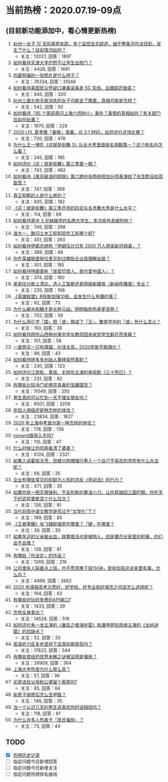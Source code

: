 # 当前热榜：2020.07.19-09点
## (目前新功能添加中，看心情更新热榜)
1. [杭州一女子 12 天前离奇失踪，多个监控全无踪迹，抽干整条河也没找到，发生了什么？目前情况如何？](https://www.zhihu.com/question/407413290)
    * 关注：12027, 回答：1897
2. [如何看待天津大学仍然不让学生出校门？](https://www.zhihu.com/question/405608755)
    * 关注：4428, 回答：1681
3. [你最照骗的一张照片是什么样子？](https://www.zhihu.com/question/268395554)
    * 关注：76334, 回答：31046
4. [如何看待美国民众怀疑口罩鼻梁条是 5G 天线，会跟踪还致癌？](https://www.zhihu.com/question/407634509)
    * 关注：945, 回答：320
5. [杭州三堡北苑无故消失的女子可能去了哪里，真相可能是怎样？](https://www.zhihu.com/question/407430041)
    * 关注：542, 回答：92
6. [如何看待「85 个家庭质问上海六师附小」事件？事情的真相如何？有关部门应如何处置？](https://www.zhihu.com/question/407489061)
    * 关注：1970, 回答：329
7. [2020 LPL 夏季赛「春晚」落幕，iG 2:1 RNG，如何评价这场比赛？](https://www.zhihu.com/question/407650032)
    * 关注：720, 回答：476
8. [为什么王一博在《这就是街舞 3》队长大秀里面排名倒数第一？这个排名你怎么看？](https://www.zhihu.com/question/407665095)
    * 关注：245, 回答：185
9. [如何评价《这！就是街舞》第三季第一期？](https://www.zhihu.com/question/407629073)
    * 关注：743, 回答：482
10. [如何看待《乘风破浪的姐姐》第六期中张雨绮把加分项表演给了张含韵没给蓝盈莹？](https://www.zhihu.com/question/407423980)
    * 关注：747, 回答：368
11. [真正抑郁的人是什么样的？](https://www.zhihu.com/question/313932752)
    * 关注：605, 回答：182
12. [《这！就是街舞》第三季开场的四支队长齐舞大秀是什么水平？](https://www.zhihu.com/question/407661505)
    * 关注：114, 回答：69
13. [如何看待家中 3 兄妹辍学的名牌大学生，多次偷外卖被刑拘？](https://www.zhihu.com/question/407506934)
    * 关注：749, 回答：268
14. [准大一，敢问土木工程和软件工程哪个好?](https://www.zhihu.com/question/406833541)
    * 关注：451, 回答：263
15. [如何看待伊朗总统称「伊朗估计已有 2500 万人感染新冠病毒」？](https://www.zhihu.com/question/407632419)
    * 关注：389, 回答：66
16. [你在英雄联盟排位里见到过哪些企业级理解出装？](https://www.zhihu.com/question/406518776)
    * 关注：301, 回答：185
17. [如何看待特朗普称「我爱印度人，我也爱中国人」？](https://www.zhihu.com/question/407577963)
    * 关注：374, 回答：160
18. [弟弟估分能上清北，选人工智能还是网络新媒体（新闻传播类）专业？](https://www.zhihu.com/question/406070023)
    * 关注：235, 回答：108
19. [《英雄联盟》R技能加强10倍，会发生什么有趣的事？](https://www.zhihu.com/question/404266604)
    * 关注：92, 回答：73
20. [为什么碳水和糖才是长胖元凶，明明脂肪热量更高啊？](https://www.zhihu.com/question/406770433)
    * 关注：702, 回答：59
21. [为什么简化字「国」把「或」换成了「玉」，繁体字中的「或」有什么含义？](https://www.zhihu.com/question/32103569)
    * 关注：150, 回答：36
22. [如何看待网传山西朔州某中学女教师因未收到学生鲜花而发飙？](https://www.zhihu.com/question/407683779)
    * 关注：101, 回答：58
23. [一直想买一只布偶猫，价钱太高，2020年能不能降价？](https://www.zhihu.com/question/391140923)
    * 关注：99, 回答：43
24. [如何看待拼多多创始人黄峥突然离职？](https://www.zhihu.com/question/407497773)
    * 关注：230, 回答：123
25. [如何评价江疏影、童瑶、毛晓彤主演的电视剧《三十而已》？](https://www.zhihu.com/question/407013351)
    * 关注：231, 回答：82
26. [有哪些比较冷门却用完真香的宝藏国货？](https://www.zhihu.com/question/400720842)
    * 关注：11049, 回答：250
27. [男生真的可以忙到一天不理女朋友吗？](https://www.zhihu.com/question/379380906)
    * 关注：6501, 回答：3259
28. [年轻人得癌症是种怎样的体验？](https://www.zhihu.com/question/288301645)
    * 关注：23834, 回答：1827
29. [2020 年上海中考查分是一种怎样的体验？](https://www.zhihu.com/question/407122302)
    * 关注：178, 回答：138
30. [romand值得入手吗?](https://www.zhihu.com/question/385000694)
    * 关注：110, 回答：47
31. [什么时候让你彻底看清了婆婆？](https://www.zhihu.com/question/280389361)
    * 关注：6124, 回答：2321
32. [如果入读霍格沃茨，但被分院帽强行塞入一个自己不喜欢的学院有什么办法呢？](https://www.zhihu.com/question/405255535)
    * 关注：69, 回答：35
33. [企业有哪些常见的却鲜为人知的违反《劳动法》的行为？](https://www.zhihu.com/question/335325260)
    * 关注：471, 回答：35
34. [如果你有一把无限锋利、不会折断的黄油小刀，让你穿越回三国时期，你在天下的武将里能混个什么位次？](https://www.zhihu.com/question/406919451)
    * 关注：126, 回答：91
35. [当代初高中语文教学是否过于“文学化”了？](https://www.zhihu.com/question/405428104)
    * 关注：189, 回答：85
36. [《王者荣耀》张飞辅助强势在哪里？「硬」在哪里？](https://www.zhihu.com/question/406910290)
    * 关注：39, 回答：30
37. [如果年迈的父亲脑出血，就算救活也是植物人，但是要花光家里的积蓄，你们会不会救？](https://www.zhihu.com/question/369723700)
    * 关注：128, 回答：81
38. [有哪些「吃设定」的作品？](https://www.zhihu.com/question/62626990)
    * 关注：1269, 回答：216
39. [公司里有人踩着点上班，也不愿意晚下班1分钟，安排加班总说家里有事，怎么办？](https://www.zhihu.com/question/397900440)
    * 关注：4498, 回答：2662
40. [2020 年填报高考志愿时，好学校、好专业和好城市之间该怎么选择呢？](https://www.zhihu.com/question/405273639)
    * 关注：194, 回答：62
41. [有哪些好玩的免费的API接口?](https://www.zhihu.com/question/32225726)
    * 关注：1433, 回答：29
42. [怎样全身美白？](https://www.zhihu.com/question/31438667)
    * 关注：14528, 回答：519
43. [如何评价朱一龙主演的《重启之极海听雷》和潘粤明张雨绮主演的《龙岭迷窟》的优缺点？](https://www.zhihu.com/question/407209283)
    * 关注：52, 回答：33
44. [英语听力反复听坚持下去真的能提高吗？](https://www.zhihu.com/question/25869262)
    * 关注：17622, 回答：544
45. [有哪些曾经的世界未解之谜被证明是骗局？](https://www.zhihu.com/question/332265335)
    * 关注：26909, 回答：364
46. [上海大学热度为什么那么高？](https://www.zhihu.com/question/405482785)
    * 关注：57, 回答：36
47. [买房该给父母和公婆留个客房吗?](https://www.zhihu.com/question/406770818)
    * 关注：85, 回答：64
48. [新房子装修后怎么去甲醛？](https://www.zhihu.com/question/265367296)
    * 关注：148, 回答：35
49. [当一个认识几天的男生说喜欢你时该相信吗？](https://www.zhihu.com/question/312428766)
    * 关注：118, 回答：81
50. [为什么许多人热衷于「庞氏骗局」？](https://www.zhihu.com/question/268884893)
    * 关注：73, 回答：44
## TODO
* [x] [热榜历史记录](hot_history/AllHot.md)
* [ ] 指定问题今日新增回答
* [ ] 指定问题今日新增关注
* [ ] 指定问题热榜排名曲线

